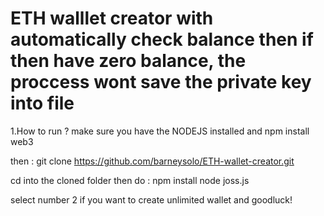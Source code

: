 # ETH walllet creator with automatically check balance then if then have zero balance, the proccess wont save the private key into file

1.How to run ?
make sure you have the NODEJS installed and npm install web3 

then : git clone https://github.com/barneysolo/ETH-wallet-creator.git

cd into the cloned folder then do : 
npm install
node joss.js

select number 2 if you want to create unlimited wallet and goodluck!

